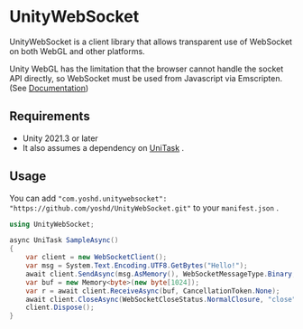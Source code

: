 # UnityWebSocket

UnityWebSocket is a client library that allows transparent use of WebSocket on both WebGL and other platforms.

Unity WebGL has the limitation that the browser cannot handle the socket API directly, so WebSocket must be used from Javascript via Emscripten. (See [Documentation](https://docs.unity3d.com/2021.3/Documentation/Manual/webgl-networking.html))

## Requirements

- Unity 2021.3 or later
- It also assumes a dependency on [UniTask](https://github.com/Cysharp/UniTask) .

## Usage

You can add `"com.yoshd.unitywebsocket": "https://github.com/yoshd/UnityWebSocket.git"` to your `manifest.json` .

```cs
using UnityWebSocket;

async UniTask SampleAsync()
{
    var client = new WebSocketClient();
    var msg = System.Text.Encoding.UTF8.GetBytes("Hello!");
    await client.SendAsync(msg.AsMemory(), WebSocketMessageType.Binary, true, CancellationToken.None);
    var buf = new Memory<byte>(new byte[1024]);
    var r = await client.ReceiveAsync(buf, CancellationToken.None);
    await client.CloseAsync(WebSocketCloseStatus.NormalClosure, "close", CancellationToken.None);
    client.Dispose();
}
```
